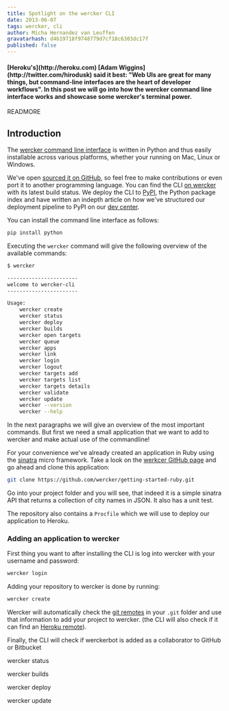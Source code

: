 ```yaml
---
title: Spotlight on the wercker CLI
date: 2013-06-07
tags: wercker, cli
author: Micha Hernandez van Leuffen
gravatarhash: d4b19718f9748779d7cf18c6303dc17f
published: false
---
```


<h4 class="subheader">
[Heroku's](http://heroku.com) [Adam
Wiggins](http://twitter.com/hirodusk) said it best: "Web UIs are great for many things,
but command-line interfaces are the heart of developer workflows". In
this post we will go into how the wercker command line interface works
and showcase some wercker's terminal power.
</h4>

READMORE

## Introduction

The [wercker command line
interface](http://devcenter.wercker.com/articles/cli/) is written in Python and thus easily installable across various platforms, whether your running on Mac, Linux or Windows. 

We've open [sourced it on
GitHub](https://github.com/wercker/wercker-cli), so feel free to make contributions or
even port it to another programming language. You can find the CLI [on
wercker](https://app.wercker.com/#project/5162d11aa80dbabf410031e3) with
its latest build status. We deploy the CLI to [PyPI](pypi.python.org), the Python package
index and have written an indepth article on how we've structured our
deployment pipeline to PyPI on our [dev
center](http://devcenter.wercker.com/articles/deployment/pypi.html).

You can install the command line interface as follows:

``` bash
pip install python
```

Executing the `wercker` command will give the following overview of the available commands:

``` bash
$ wercker

-----------------------
welcome to wercker-cli
-----------------------

Usage:
    wercker create
    wercker status
    wercker deploy
    wercker builds
    wercker open targets
    wercker queue
    wercker apps
    wercker link
    wercker login
    wercker logout
    wercker targets add
    wercker targets list
    wercker targets details
    wercker validate
    wercker update
    wercker --version
    wercker --help
```

In the next paragraphs we will give an overview of the most important
commands. But first we need a small application that we want to add to
wercker and make actual use of the commandline! 

For your convenience we've already created an application in Ruby using
the [sinatra](http://sinatrarb.com) micro framework. Take a look on the
[werkcer GitHub page](https://github.com/wercker/getting-started-ruby) and go ahead and clone
this application:

``` bash
git clone https://github.com/wercker/getting-started-ruby.git
```

Go into your project folder and you will see, that indeed it is a simple
sinatra API that returns a collection of city names in JSON. It also has
a unit test.

The repository also contains a `Procfile` which we will use to deploy
our application to Heroku.

### Adding an application to wercker

First thing you want to after installing the CLI is log into wercker
with your username and password:

``` bash
wercker login
```

Adding your repository to wercker is done by running:

``` bash
wercker create
```

Wercker will automatically check the [git
remotes](http://git-scm.com/book/en/Git-Basics-Working-with-Remotes) in your `.git`
folder and use that information to add your project to wercker. (the CLI
will also check if it can find an [Heroku
remote](https://devcenter.heroku.com/articles/git)).

Finally, the CLI will check if werckerbot is added as a collaborator to
GitHub or Bitbucket

wercker status

wercker builds

wercker deploy

wercker update

